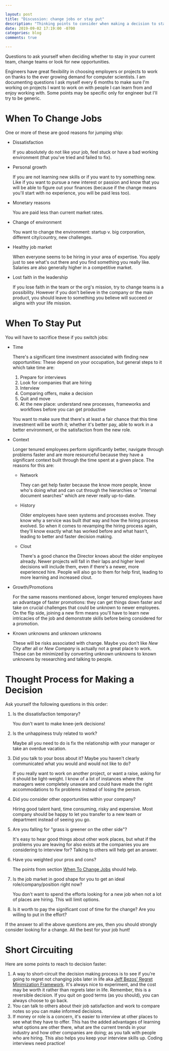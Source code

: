```yaml
---

layout: post
title: "Discussion: change jobs or stay put"
description: "Thinking points to consider when making a decision to stay at your current job or find a new one."
date: 2019-09-02 17:19:00 -0700
categories: blog
comments: true

---
```


Questions to ask yourself when deciding whether to stay in your current team, change teams or look for new opportunities. 

Engineers have great flexibility in choosing employers or projects to work on thanks to the ever growing demand for computer scientists. I am documenting questions I ask myself every 6 months to make sure I'm working on projects I want to work on with people I can learn from and enjoy working with. Some points may be specific only for engineer but I'll try to be generic. 

# When To Change Jobs

One or more of these are good reasons for jumping ship:

- Dissatisfaction

    If you absolutely do not like your job, feel stuck or have a bad working environment (that you've tried and failed to fix).

- Personal growth

    If you are not learning new skills or if you want to try something new. Like if you want to pursue a new interest or passion and know that you will be able to figure out your finances (because if the change means you'll start with no experience, you will be paid less too).

- Monetary reasons

    You are paid less than current market rates.

- Change of environment

    You want to change the environment: startup v. big corporation, different city/country, new challenges.

- Healthy job market

    When everyone seems to be hiring in your area of expertise. You apply just to see what's out there and you find something you really like. Salaries are also generally higher in a competitive market.

- Lost faith in the leadership

    If you lose faith in the team or the org's mission, try to change teams is a possibility. However if you don't believe in the company or the main product, you should leave to something you believe will succeed or aligns with your life mission.

# When To Stay Put

You will have to sacrifice these if you switch jobs:

- Time

    There's a significant time investment associated with finding new opportunities: These depend on your occupation, but general steps to it which take time are:

    1. Prepare for interviews
    2. Look for companies that are hiring
    3. Interview
    4. Comparing offers, make a decision
    5. Quit and move
    6. At the new place: understand new processes, frameworks and workflows before you can get productive

    You want to make sure that there's at least a fair chance that this time investment will be worth it; whether it's better pay, able to work in a better environment, or the satisfaction from the new role.

- Context

    Longer tenured employees perform significantly better, navigate through problems faster and are more resourceful because they have a significant context built through the time spent at a given place. The reasons for this are:

    - Network

        They can get help faster because the know more people, know who's doing what and can cut through the hierarchies or "internal document searches" which are never really up-to-date.

    - History

        Older employees have seen systems and processes evolve. They know why a service was built *that* way and how the hiring process evolved. So when it comes to revamping the hiring process again, they'll know exactly what has worked before and what hasn't, leading to better and faster decision making.

    - Clout

        There's a good chance the Director knows about the older employee already. Newer projects will fall in their laps and higher level decisions will include them, even if there's a newer, more experienced hire. People will also go to them for help first, leading to more learning and increased clout.

- Growth/Promotions

    For the same reasons mentioned above, longer tenured employees have an advantage of faster promotions: they can get things down faster and take on crucial challenges that could be unknown to newer employees. On the flip side, joining a new firm means you'll have to learn new intricacies of the job and demonstrate skills before being considered for a promotion.

- Known unknowns and unknown unknowns

    These will be risks associated with change. Maybe you don't like *New City* after all or *New Company* is actually not a great place to work. These can be minimized by converting unknown unknowns to known unknowns by researching and talking to people.

# Thought Process for Making a Decision

Ask yourself the following questions in this order:

1. Is the dissatisfaction temporary?

    You don't want to make knee-jerk decisions!

2. Is the unhappiness truly related to work?

    Maybe all you need to do is fix the relationship with your manager or take an overdue vacation.

3. Did you talk to your boss about it? Maybe you haven't clearly communicated what you would and would not like to do?

    If you really want to work on another project, or want a raise, asking for it should be light-weight. I know of a lot of instances where the managers were completely unaware and could have made the right accommodations to fix problems instead of losing the person.

4. Did you consider other opportunities within your company?

    Hiring good talent hard, time consuming, risky and expensive. Most company should be happy to let you transfer to a new team or department instead of seeing you go.

5. Are you falling for "grass is greener on the other side"?

    It's easy to hear good things about other work places, but what if the problems you are leaving for also exists at the companies you are considering to interview for? Talking to others will help get an answer.

6. Have you weighted your pros and cons?

    The points from section <a href="#when-to-change-jobs">When To Change Jobs</A> should help.

7. Is the job market in good shape for you to get an ideal role/company/position right now?

    You don't want to spend the efforts looking for a new job when not a lot of places are hiring. This will limit options.

8. Is it worth to pay the significant cost of time for the change? Are you willing to put in the effort?

If the answer to all the above questions are yes, then you should strongly consider looking for a change. All the best for your job hunt!

# Short Circuiting

Here are some points to reach to decision faster: 

1. A way to short-circuit the decision making process is to see if you're going to regret not changing jobs later in life aka [Jeff Bezos' Regret Minimization Framework](https://www.inc.com/jessica-stillman/jeff-bezos-this-is-how-to-avoid-regret.html). It's always nice to experiment, and the cost may be worth it rather than regrets later in life. Remember, this is a reversible decision. If you quit on good terms (as you should), you can always choose to go back.
2. You can talk to others about their job satisfaction and work to compare notes so you can make informed decisions.
3. If money or role is a concern, it's easier to interview at other places to see what they have to offer. This has the added advantages of learning what options are other there, what are the current trends in your industry and how other companies are doing; as you talk with people who are hiring. This also helps you keep your interview skills up. Coding interviews need practice!